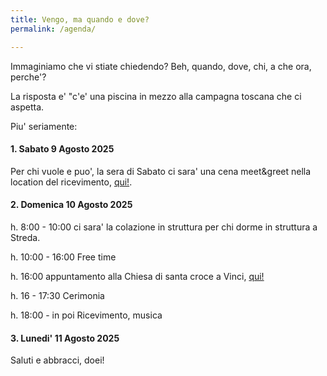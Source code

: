 ```yaml
---
title: Vengo, ma quando e dove?
permalink: /agenda/

---
```


Immaginiamo che vi stiate chiedendo? Beh, quando, dove, chi, a che ora, perche'?

La risposta e' "c'e' una piscina in mezzo alla campagna toscana che ci aspetta.


Piu' seriamente:

#### 1. Sabato 9 Agosto 2025

Per chi vuole e puo', la sera di Sabato ci sara' una cena meet&greet nella location del ricevimento,  [qui!](https://www.streda.it/).

#### 2. Domenica 10 Agosto 2025

h. 8:00 - 10:00  ci sara' la colazione in struttura per chi dorme in struttura a Streda.

h. 10:00 - 16:00 Free time

h. 16:00 appuntamento alla Chiesa di santa croce a Vinci, [qui!](https://www.google.com/maps/place/Chiesa+Madre+di+Santa+Croce/@43.7871489,10.9241535,527m/data=!3m3!1e3!4b1!5s0x132a66db0b0d6197:0x6fe20d4b30d2a3f0!4m6!3m5!1s0x132a66db0f19c94d:0xba658a1003d3ba5!8m2!3d43.7871489!4d10.9267338!16s%2Fg%2F121pw5zl?entry=ttu&g_ep=EgoyMDI1MDMyMy4wIKXMDSoJLDEwMjExNDUzSAFQAw%3D%3D)

h. 16 - 17:30 Cerimonia

h. 18:00 - in poi Ricevimento, musica 


#### 3. Lunedi' 11 Agosto 2025
Saluti e abbracci, doei!